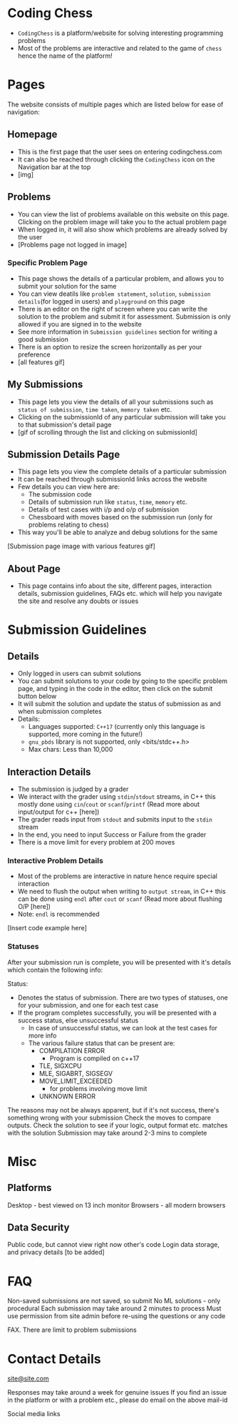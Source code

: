 # Coding Chess
- `CodingChess` is a platform/website for solving interesting programming problems 
- Most of the problems are interactive and related to the game of `chess` hence the name of the platform!

# Pages
The website consists of multiple pages which are listed below for ease of navigation:

## Homepage
- This is the first page that the user sees on entering codingchess.com
- It can also be reached through clicking the `CodingChess` icon on the Navigation bar at the top
- [img]

## Problems
- You can view the list of problems available on this website on this page. Clicking on the problem image will take you to the actual problem page
- When logged in, it will also show which problems are already solved by the user
- [Problems page not logged in image]

### Specific Problem Page
- This page shows the details of a particular problem, and allows you to submit your solution for the same
- You can view deatils like `problem statement`, `solution`, `submission details`(for logged in users) and `playground` on this page 
- There is an editor on the right of screen where you can write the solution to the problem and submit it for assessment. Submission is only allowed if you are signed in to the website
- See more information in `Submission guidelines` section for writing a good submission
- There is an option to resize the screen horizontally as per your preference 
- [all features gif]

## My Submissions
- This page lets you view the details of all your submissions such as `status of submission`, `time taken`, `memory taken` etc.
- Clicking on the submissionId of any particular submission will take you to that submission's detail page
- [gif of scrolling through the list and clicking on submissionId]

## Submission Details Page
- This page lets you view the complete details of a particular submission
- It can be reached through submissionId links across the website
- Few details you can view here are:
    - The submission code
    - Details of submission run like `status`, `time`, `memory` etc.
    - Details of test cases with i/p and o/p of submission
    - Chessboard with moves based on the submission run (only for problems relating to chess)
- This way you'll be able to analyze and debug solutions for the same

[Submission page image with various features gif]

## About Page
- This page contains info about the site, different pages, interaction details, submission guidelines, FAQs etc. which will help you navigate the site and resolve any doubts or issues

# Submission Guidelines

## Details
- Only logged in users can submit solutions
- You can submit solutions to your code by going to the specific problem page, and typing in the code in the editor, then click on the submit button below
- It will submit the solution and update the status of submission as and when submission completes
- Details:
    - Languages supported: `C++17` (currently only this language is supported, more coming in the future!)
    - `gnu_pbds` library is not supported, only <bits/stdc++.h>
    - Max chars: Less than 10,000

<!-- Make this more easy to read for beginners -->
## Interaction Details
- The submission is judged by a grader
- We interact with the grader using `stdin`/`stdout` streams, in C++ this mostly done using `cin`/`cout` or `scanf`/`printf` (Read more about input/output for c++ [here])
- The grader reads input from `stdout` and submits input to the `stdin` stream 
- In the end, you need to input Success or Failure from the grader 
- There is a move limit for every problem at 200 moves

### Interactive Problem Details
- Most of the problems are interactive in nature hence require special interaction
- We need to flush the output when writing to `output stream`, in C++ this can be done using `endl` after `cout` or `scanf` (Read more about flushing O/P [here])
- Note: `endl` is recommended 
<!-- TODO: Check for flushing in test, what all work -->

[Insert code example here]

### Statuses
After your submission run is complete, you will be presented with it's details which contain the following info:

Status: 
- Denotes the status of submission. There are two types of statuses, one for your submission, and one for each test case
- If the program completes successfully, you will be presented with a success status, else unsuccessful status
    - In case of unsuccessful status, we can look at the test cases for more info
    - The various failure status that can be present are:
        - COMPILATION ERROR
            - Program is compiled on c++17
        - TLE, SIGXCPU
        - MLE, SIGABRT, SIGSEGV
        - MOVE_LIMIT_EXCEEDED
            - for problems involving move limit
        - UNKNOWN ERROR

 The reasons may not be always apparent, but if it's not success, there's something wrong with your submission Check the moves to compare outputs. Check the solution to see if your logic, output format etc. matches with the solution Submission may take around 2-3 mins to complete

# Misc

## Platforms
Desktop - best viewed on 13 inch monitor
Browsers - all modern browsers

## Data Security
Public code, but cannot view right now other's code
Login data storage, and privacy details [to be added]

# FAQ
Non-saved submissions are not saved, so submit No ML solutions - only procedural Each submission may take around 2 minutes to process Must use permission from site admin before re-using the questions or any code

FAX. There are limit to problem submissions

# Contact Details
site@site.com

Responses may take around a week for genuine issues If you find an issue in the platform or with a problem etc., please do email on the above mail-id

Social media links
